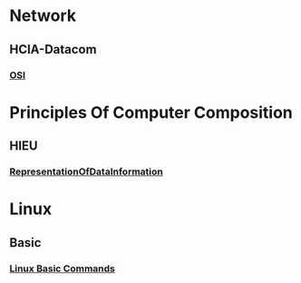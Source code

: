 # Network
## HCIA-Datacom
### [OSI](./Network/HCIA-Datacom/osi.md)

# Principles Of Computer Composition
## HIEU
### [RepresentationOfDataInformation](./principlesOfComputerComposition/HIEU/2_RepresentationOfDataInformation.md)

# Linux
## Basic
### [Linux Basic Commands](./Linux/BasicKnowledge/BasicCommands.md)

